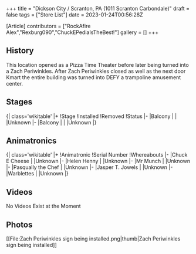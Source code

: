 +++
title = "Dickson City / Scranton, PA (1011 Scranton Carbondale)"
draft = false
tags = ["Store List"]
date = 2023-01-24T00:56:28Z

[Article]
contributors = ["RockAfire Alex","Rexburg090","ChuckEPediaIsTheBest!"]
gallery = []
+++
## History ##
This location opened as a Pizza Time Theater before later being turned into a Zach Periwinkles. After Zach Periwinkles closed as well as the next door Kmart the entire building was turned into DEFY a trampoline amusement center.

## Stages ##
{| class='wikitable'
|+
!Stage
!Installed
!Removed
!Status
|-
|Balcony
|
|
|Unknown
|-
|Balcony
|
|
|Unknown
|}

## Animatronics ##
{| class='wikitable'
|+
!Animatronic
!Serial Number
!Whereabouts
|-
|Chuck E Cheese
|
|Unknown
|-
|Helen Henny
|
|Unknown
|-
|Mr Munch
|
|Unknown
|-
|Pasqually the Chef
|
|Unknown
|-
|Jasper T. Jowels
|
|Unknown
|-
|Warblettes 
|
|Unknown
|}

## Videos ##
No Videos Exist at the Moment

## Photos ##
[[File:Zach Periwinkles sign being installed.png|thumb|Zach Periwinkles sign being installed]]